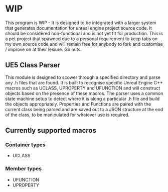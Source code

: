 # WIP

This program is WIP - It is designed to be integrated with a larger system that generates documentation for unreal engine project source code.  It should be considered non-functional and is not yet fit for production.  This is a pet project that spawned due to a personal requirement to keep tabs on my own source code and will remain free for anybody to fork and customise / improve on at their lesiure. Go nuts. 

## UE5 Class Parser

This module is designed to scower through a specified directory and parse any .h files that are found. It is built to recognise specific Unreal Engine C++ macros such as UCLASS, UPROPERTY and UFUNCTION and will construct objects based on the presence of these macros.
The parser uses a common state machine setup to detect where it is along a particular .h file and build the objects appropriately. Properties and Functions are paired with the current class being parsed and are saved out to a JSON structure at the end of the class, to be manipulated for whatever use is required.  

## Currently supported macros

### Container types
- UCLASS

### Member types
- UFUNCTION
- UPROPERTY
